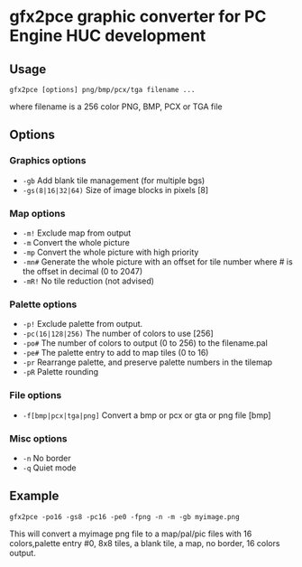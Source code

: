 
# gfx2pce graphic converter for PC Engine HUC development

## Usage
```
gfx2pce [options] png/bmp/pcx/tga filename ...  
```
where filename is a 256 color PNG, BMP, PCX or TGA file  

## Options
### Graphics options 
- `-gb` Add blank tile management (for multiple bgs)  
- `-gs(8|16|32|64)` Size of image blocks in pixels [8]  
  
### Map options
- `-m!` Exclude map from output  
- `-m` Convert the whole picture  
- `-mp` Convert the whole picture with high priority  
- `-mn#` Generate the whole picture with an offset for tile number where # is the offset in decimal (0 to 2047)  
- `-mR!` No tile reduction (not advised)  
  
### Palette options
- `-p!` Exclude palette from output.  
- `-pc(16|128|256)` The number of colors to use [256]  
- `-po#` The number of colors to output (0 to 256) to the filename.pal  
- `-pe#` The palette entry to add to map tiles (0 to 16)  
- `-pr` Rearrange palette, and preserve palette numbers in the tilemap  
- `-pR` Palette rounding  
  
### File options
- `-f[bmp|pcx|tga|png]` Convert a bmp or pcx or gta or png file [bmp]  
  
### Misc options 
- `-n` No border  
- `-q` Quiet mode  
  
## Example 
```
gfx2pce -po16 -gs8 -pc16 -pe0 -fpng -n -m -gb myimage.png
```
 This will convert a myimage png file to a map/pal/pic files with 16 colors,palette entry #0,  8x8 tiles, a blank tile, a map, no border, 16 colors output.  
